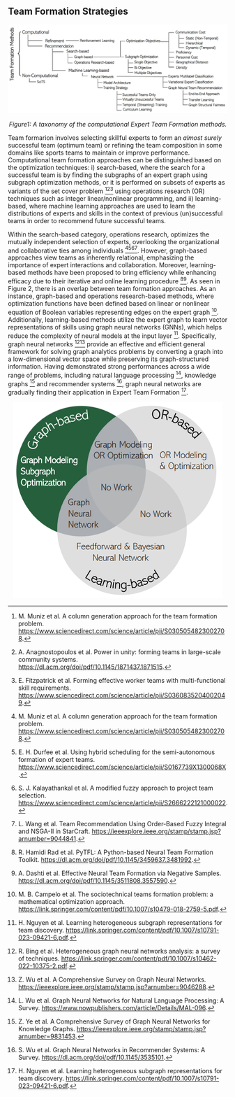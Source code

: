 ## Team Formation Strategies


<div align="center">
  <img src="graph/figures/figs_draft/taxonomy.png" alt="Figure1: A taxonomy of the Team Formation methods." >
  <p align="center"><em>Figure1: A taxonomy of the computational Expert Team Formation methods.</em></p>
</div>

Team formarion involves selecting skillful experts to form an *almost surely* successful team (optimum team) or refining the team composition in some domains like sports teams to maintain or improve performance. Computational team formation approaches can be distinguished based on the optimization techniques: i) search-based, where the search for a successful team is by finding the subgraphs of an expert graph using subgraph optimization methods, or it is performed on subsets of experts as variants of the set cover problem [^1][^2][^3]  using operations research (OR) techniques such as integer linear/nonlinear programming, and ii) learning-based, where machine learning approaches are used to learn the distributions of experts and skills in the context of previous (un)successful teams in order to recommend future successful teams.

Within the search-based category, operations research, optimizes the mutually independent selection of experts, overlooking the organizational and collaborative ties among individuals [^1][^4][^5][^6]. However, graph-based approaches view teams as inherently relational, emphasizing the importance of expert interactions and collaboration. Moreover, learning-based methods have been proposed to bring efficiency while enhancing efficacy due to their iterative and online learning procedure [^7][^8]. As seen in Figure 2, there is an overlap between team formation approaches. As an instance, graph-based and operations research-based methods, where optimization functions have been defined based on linear or nonlinear equation of Boolean variables representing edges on the expert graph [^9]. Additionally, learning-based methods utilize the expert graph to learn vector representations of skills using graph neural networks (GNNs), which helps reduce the complexity of neural models at the input layer [^12]. Specifically, graph neural networks [^10][^11] provide an effective and efficient general framework for solving graph analytics problems by converting a graph into a low-dimensional vector space while preserving its graph-structured information. Having demonstrated strong performances across a wide range of problems, including natural language processing [^13], knowledge graphs [^14] and recommender systems [^15], graph neural networks are gradually finding their application in Expert Team Formation [^12]. 

<p align="center">
  <img src="graph/figures/figs_draft/venn.png" alt="Figure2: Overlapping Team Formation Approaches">
</p>

[^1]: M. Muniz et al. A column generation approach for the team formation problem. https://www.sciencedirect.com/science/article/pii/S0305054823002708.
[^2]: A. Anagnostopoulos et al. Power in unity: forming teams in large-scale community systems. https://dl.acm.org/doi/pdf/10.1145/1871437.1871515.
[^3]: E. Fitzpatrick et al. Forming effective worker teams with multi-functional skill requirements. https://www.sciencedirect.com/science/article/pii/S0360835204002049.
[^4]: E. H. Durfee et al. Using hybrid scheduling for the semi-autonomous formation of expert teams. https://www.sciencedirect.com/science/article/pii/S0167739X1300068X.
[^5]: S. J. Kalayathankal et al. A modified fuzzy approach to project team selection. https://www.sciencedirect.com/science/article/pii/S2666222121000022. 
[^6]: L. Wang et al. Team Recommendation Using Order-Based Fuzzy Integral and NSGA-II in StarCraft. https://ieeexplore.ieee.org/stamp/stamp.jsp?arnumber=9044841.
[^7]: R. Hamidi Rad et al. PyTFL: A Python-based Neural Team Formation Toolkit. https://dl.acm.org/doi/pdf/10.1145/3459637.3481992.
[^8]: A. Dashti et al. Effective Neural Team Formation via Negative Samples. https://dl.acm.org/doi/pdf/10.1145/3511808.3557590.
[^9]: M. B. Campelo et al. The sociotechnical teams formation problem: a mathematical optimization approach. https://link.springer.com/content/pdf/10.1007/s10479-018-2759-5.pdf.
[^10]: R. Bing et al. Heterogeneous graph neural networks analysis: a survey of techniques. https://link.springer.com/content/pdf/10.1007/s10462-022-10375-2.pdf. 
[^11]: Z. Wu et al. A Comprehensive Survey on Graph Neural Networks. https://ieeexplore.ieee.org/stamp/stamp.jsp?arnumber=9046288.
[^12]: H. Nguyen et al. Learning heterogeneous subgraph representations for team discovery. https://link.springer.com/content/pdf/10.1007/s10791-023-09421-6.pdf.
[^13]: L. Wu et al. Graph Neural Networks for Natural Language Processing: A Survey. https://www.nowpublishers.com/article/Details/MAL-096.
[^14]: Z. Ye et al. A Comprehensive Survey of Graph Neural Networks for Knowledge Graphs. https://ieeexplore.ieee.org/stamp/stamp.jsp?arnumber=9831453.
[^15]: S. Wu et al. Graph Neural Networks in Recommender Systems: A Survey. https://dl.acm.org/doi/pdf/10.1145/3535101.
[^16]:
